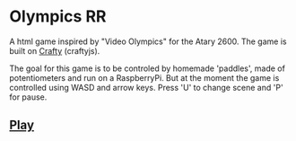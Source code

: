 # Olympics RR
A html game inspired by "Video Olympics" for the Atary 2600. The game is built on [Crafty](https://github.com/craftyjs/Crafty) (craftyjs).

The goal for this game is to be controled by homemade 'paddles', made of potentiometers and run on a RaspberryPi. But at the moment the game is controlled using WASD and arrow keys. Press 'U' to change scene and 'P' for pause.

## [Play](https://sebring.github.io)